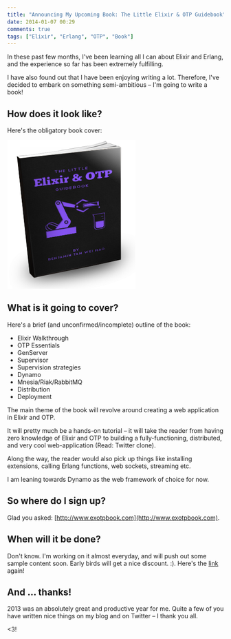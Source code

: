 ```yaml
---
title: "Announcing My Upcoming Book: The Little Elixir & OTP Guidebook"
date: 2014-01-07 00:29
comments: true
tags: ["Elixir", "Erlang", "OTP", "Book"]
---
```


In these past few months, I've been learning all I can about Elixir and Erlang, and the experience so far has been extremely fulfilling.

I have also found out that I have been enjoying writing a lot. Therefore, I've decided to embark on something semi-ambitious – I'm going to write a book! 

## How does it look like?

Here's the obligatory book cover:

[![](/images/exotpbook.png)](http://www.exotpbook.com)

## What is it going to cover?

Here's a brief (and unconfirmed/incomplete) outline of the book:

* Elixir Walkthrough
* OTP Essentials
* GenServer
* Supervisor
* Supervision strategies
* Dynamo
* Mnesia/Riak/RabbitMQ
* Distribution
* Deployment
 
The main theme of the book will revolve around creating a web application in Elixir and OTP. 

It will pretty much be a hands-on tutorial – it will take the reader from having zero knowledge of Elixir and OTP to building a fully-functioning, distributed, and very cool web-application (Read: Twitter clone).

Along the way, the reader would also pick up things like installing extensions, calling Erlang functions, web sockets, streaming etc.

I am leaning towards Dynamo as the web framework of choice for now. 

## So where do I sign up?

Glad you asked: [http://www.exotpbook.com](http://www.exotpbook.com).

## When will it be done? 

Don't know. I'm working on it almost everyday, and will push out some sample content soon. Early birds will get a nice discount. :). Here's the [link](http://www.exotpbook.com) again!

## And ... thanks!

2013 was an absolutely great and productive year for me. Quite a few of you have written nice things on my blog and on Twitter – I thank you all.

<3! 